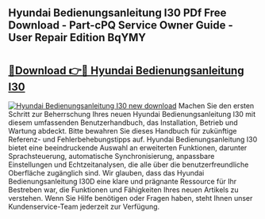 ## Hyundai Bedienungsanleitung I30 PDf Free Download - Part-cPQ Service Owner Guide - User Repair Edition BqYMY

# <h2><a href="http://df10cip.blite.top/?on=Hyundai+Bedienungsanleitung+I30">🔗Download 👉🔴 Hyundai Bedienungsanleitung I30</a></h2>

[![Hyundai Bedienungsanleitung I30 new download](https://i.imgur.com/lujVjoI.png)](http://df10cip.blite.top/?on=Hyundai+Bedienungsanleitung+I30)
Machen Sie den ersten Schritt zur Beherrschung Ihres neuen Hyundai Bedienungsanleitung I30 mit diesem umfassenden Benutzerhandbuch, das Installation, Betrieb und Wartung abdeckt. Bitte bewahren Sie dieses Handbuch für zukünftige Referenz- und Fehlerbehebungstipps auf. Hyundai Bedienungsanleitung I30 bietet eine beeindruckende Auswahl an erweiterten Funktionen, darunter Sprachsteuerung, automatische Synchronisierung, anpassbare Einstellungen und Echtzeitanalysen, die alle über die benutzerfreundliche Oberfläche zugänglich sind. Wir glauben, dass das Hyundai Bedienungsanleitung I30D eine klare und prägnante Ressource für Ihr Bestreben war, die Funktionen und Fähigkeiten Ihres neuen Artikels zu verstehen. Wenn Sie Hilfe benötigen oder Fragen haben, steht Ihnen unser Kundenservice-Team jederzeit zur Verfügung.
